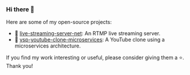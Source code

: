 ### Hi there 👋

Here are some of my open-source projects:

- 📡 [live-streaming-server-net](https://github.com/josephnhtam/live-streaming-server-net): An RTMP live streaming server.
- 🎥 [vsp-youtube-clone-microservices](https://github.com/josephnhtam/vsp-youtube-clone-microservices): A YouTube clone using a microservices architecture.

If you find my work interesting or useful, please consider giving them a ⭐️. Thank you!
